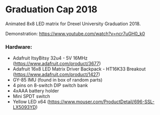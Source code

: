 # Graduation Cap 2018
Animated 8x8 LED matrix for Drexel University Graduation 2018. 

Demonstration:
https://www.youtube.com/watch?v=ncr7uGH0_k0

### Hardware:
- Adafruit ItsyBitsy 32u4 - 5V 16MHz (https://www.adafruit.com/product/3677)
- Adafruit 16x8 LED Matrix Driver Backpack - HT16K33 Breakout (https://www.adafruit.com/product/1427)
- GY-85 IMU (found in box of random parts)
- 4 pins on 8-switch DIP switch bank
- 4xAAA battery holder
- Mini SPDT switch
- Yellow LED x64 (https://www.mouser.com/ProductDetail/696-SSL-LX5093YD)
